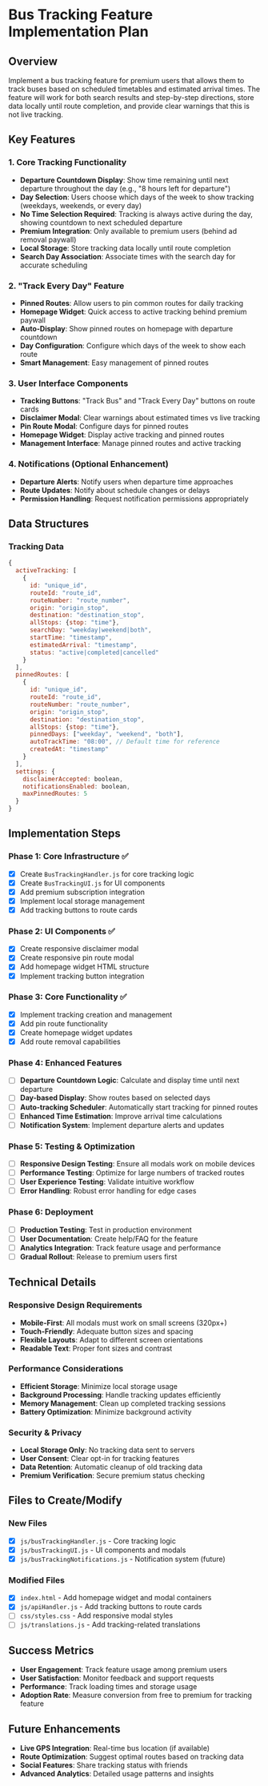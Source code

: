 # Bus Tracking Feature Implementation Plan

## Overview
Implement a bus tracking feature for premium users that allows them to track buses based on scheduled timetables and estimated arrival times. The feature will work for both search results and step-by-step directions, store data locally until route completion, and provide clear warnings that this is not live tracking.

## Key Features

### 1. Core Tracking Functionality
- **Departure Countdown Display**: Show time remaining until next departure throughout the day (e.g., "8 hours left for departure")
- **Day Selection**: Users choose which days of the week to show tracking (weekdays, weekends, or every day)
- **No Time Selection Required**: Tracking is always active during the day, showing countdown to next scheduled departure
- **Premium Integration**: Only available to premium users (behind ad removal paywall)
- **Local Storage**: Store tracking data locally until route completion
- **Search Day Association**: Associate times with the search day for accurate scheduling

### 2. "Track Every Day" Feature
- **Pinned Routes**: Allow users to pin common routes for daily tracking
- **Homepage Widget**: Quick access to active tracking behind premium paywall
- **Auto-Display**: Show pinned routes on homepage with departure countdown
- **Day Configuration**: Configure which days of the week to show each route
- **Smart Management**: Easy management of pinned routes

### 3. User Interface Components
- **Tracking Buttons**: "Track Bus" and "Track Every Day" buttons on route cards
- **Disclaimer Modal**: Clear warnings about estimated times vs live tracking
- **Pin Route Modal**: Configure days for pinned routes
- **Homepage Widget**: Display active tracking and pinned routes
- **Management Interface**: Manage pinned routes and active tracking

### 4. Notifications (Optional Enhancement)
- **Departure Alerts**: Notify users when departure time approaches
- **Route Updates**: Notify about schedule changes or delays
- **Permission Handling**: Request notification permissions appropriately

## Data Structures

### Tracking Data
```javascript
{
  activeTracking: [
    {
      id: "unique_id",
      routeId: "route_id",
      routeNumber: "route_number",
      origin: "origin_stop",
      destination: "destination_stop",
      allStops: {stop: "time"},
      searchDay: "weekday|weekend|both",
      startTime: "timestamp",
      estimatedArrival: "timestamp",
      status: "active|completed|cancelled"
    }
  ],
  pinnedRoutes: [
    {
      id: "unique_id",
      routeId: "route_id",
      routeNumber: "route_number",
      origin: "origin_stop",
      destination: "destination_stop",
      allStops: {stop: "time"},
      pinnedDays: ["weekday", "weekend", "both"],
      autoTrackTime: "08:00", // Default time for reference
      createdAt: "timestamp"
    }
  ],
  settings: {
    disclaimerAccepted: boolean,
    notificationsEnabled: boolean,
    maxPinnedRoutes: 5
  }
}
```

## Implementation Steps

### Phase 1: Core Infrastructure ✅
- [x] Create `BusTrackingHandler.js` for core tracking logic
- [x] Create `BusTrackingUI.js` for UI components
- [x] Add premium subscription integration
- [x] Implement local storage management
- [x] Add tracking buttons to route cards

### Phase 2: UI Components ✅
- [x] Create responsive disclaimer modal
- [x] Create responsive pin route modal
- [x] Add homepage widget HTML structure
- [x] Implement tracking button integration

### Phase 3: Core Functionality ✅
- [x] Implement tracking creation and management
- [x] Add pin route functionality
- [x] Create homepage widget updates
- [x] Add route removal capabilities

### Phase 4: Enhanced Features
- [ ] **Departure Countdown Logic**: Calculate and display time until next departure
- [ ] **Day-based Display**: Show routes based on selected days
- [ ] **Auto-tracking Scheduler**: Automatically start tracking for pinned routes
- [ ] **Enhanced Time Estimation**: Improve arrival time calculations
- [ ] **Notification System**: Implement departure alerts and updates

### Phase 5: Testing & Optimization
- [ ] **Responsive Design Testing**: Ensure all modals work on mobile devices
- [ ] **Performance Testing**: Optimize for large numbers of tracked routes
- [ ] **User Experience Testing**: Validate intuitive workflow
- [ ] **Error Handling**: Robust error handling for edge cases

### Phase 6: Deployment
- [ ] **Production Testing**: Test in production environment
- [ ] **User Documentation**: Create help/FAQ for the feature
- [ ] **Analytics Integration**: Track feature usage and performance
- [ ] **Gradual Rollout**: Release to premium users first

## Technical Details

### Responsive Design Requirements
- **Mobile-First**: All modals must work on small screens (320px+)
- **Touch-Friendly**: Adequate button sizes and spacing
- **Flexible Layouts**: Adapt to different screen orientations
- **Readable Text**: Proper font sizes and contrast

### Performance Considerations
- **Efficient Storage**: Minimize local storage usage
- **Background Processing**: Handle tracking updates efficiently
- **Memory Management**: Clean up completed tracking sessions
- **Battery Optimization**: Minimize background activity

### Security & Privacy
- **Local Storage Only**: No tracking data sent to servers
- **User Consent**: Clear opt-in for tracking features
- **Data Retention**: Automatic cleanup of old tracking data
- **Premium Verification**: Secure premium status checking

## Files to Create/Modify

### New Files
- [x] `js/busTrackingHandler.js` - Core tracking logic
- [x] `js/busTrackingUI.js` - UI components and modals
- [x] `js/busTrackingNotifications.js` - Notification system (future)

### Modified Files
- [x] `index.html` - Add homepage widget and modal containers
- [x] `js/apiHandler.js` - Add tracking buttons to route cards
- [ ] `css/styles.css` - Add responsive modal styles
- [ ] `js/translations.js` - Add tracking-related translations

## Success Metrics
- **User Engagement**: Track feature usage among premium users
- **User Satisfaction**: Monitor feedback and support requests
- **Performance**: Track loading times and storage usage
- **Adoption Rate**: Measure conversion from free to premium for tracking feature

## Future Enhancements
- **Live GPS Integration**: Real-time bus location (if available)
- **Route Optimization**: Suggest optimal routes based on tracking data
- **Social Features**: Share tracking status with friends
- **Advanced Analytics**: Detailed usage patterns and insights 